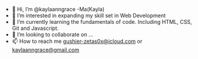 - 👋 Hi, I’m @kaylaanngrace -Ma(Kayla)
- 👀 I’m interested in expanding my skill set in Web Development 
- 🌱 I’m currently learning the fundamentals of code. Including HTML, CSS, Git and Javascript.
- 💞️ I’m looking to collaborate on ...
- 📫 How to reach me gushier-zetas0x@icloud.com or kaylaanngrace@gmail.com

<!---
kaylaanngrace/kaylaanngrace is a ✨ special ✨ repository because its `README.md` (this file) appears on your GitHub profile.
You can click the Preview link to take a look at your changes.
--->
